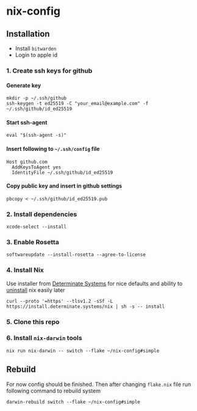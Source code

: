 # nix-config

## Installation

- Install `bitwarden`
- Login to apple id

### 1. Create ssh keys for github

#### Generate key

```
mkdir -p ~/.ssh/github
ssh-keygen -t ed25519 -C "your_email@example.com" -f ~/.ssh/github/id_ed25519
```

#### Start ssh-agent

```
eval "$(ssh-agent -s)"
```

#### Insert following to `~/.ssh/config` file 

```
Host github.com
  AddKeysToAgent yes
  IdentityFile ~/.ssh/github/id_ed25519
```

#### Copy public key and insert in github settings

```
pbcopy < ~/.ssh/github/id_ed25519.pub
```


### 2. Install dependencies

```
xcode-select --install
```

### 3. Enable Rosetta

```
softwareupdate --install-rosetta --agree-to-license
```

### 4. Install Nix

Use installer from [Determinate Systems](https://determinate.systems/) for nice defaults and ability to [uninstall](https://zero-to-nix.com/start/uninstall/) nix easily later

```
curl --proto '=https' --tlsv1.2 -sSf -L https://install.determinate.systems/nix | sh -s -- install
```

### 5. Clone this repo

### 6. Install `nix-darwin` tools
```
nix run nix-darwin -- switch --flake ~/nix-config#simple
```

## Rebuild
For now config should be finished. Then after changing `flake.nix` file run following command to rebuild system
```
darwin-rebuild switch --flake ~/nix-config#simple
```